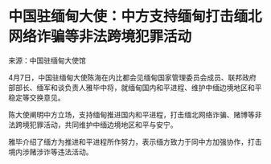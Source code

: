 # 中国驻缅甸大使：中方支持缅甸打击缅北网络诈骗等非法跨境犯罪活动

来源：中国驻缅甸大使馆

4月7日，中国驻缅甸大使陈海在内比都会见缅甸国家管理委员会成员、联邦政府部部长、缅军和谈负责人雅毕中将，就缅甸国内和平进程、维护中缅边境地区和平稳定等交换意见。

陈大使阐明中方立场，支持缅甸推进国内和平进程，打击缅北网络诈骗、赌博等非法跨境犯罪活动，共同维护中缅边境地区和平与安宁。

雅毕介绍了缅方为推进和平进程所作努力，表示缅方致力于同中方加强协作，打击境内涉赌涉诈等违法活动。

